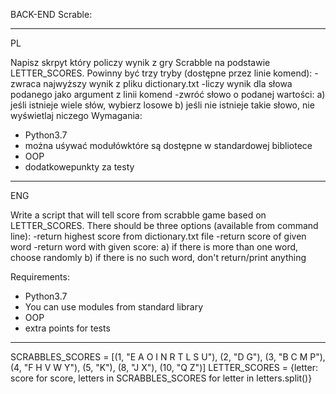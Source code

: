 BACK-END
Scrable:

----------------------------------------------------------------------
PL

Napisz skrpyt który policzy wynik z gry Scrabble na podstawie LETTER_SCORES.
Powinny być trzy tryby (dostępne przez linie komend):
-zwraca najwyższy wynik z pliku dictionary.txt
-liczy wynik dla słowa podanego jako argument z linii komend
-zwróć słowo o podanej wartości:
a) jeśli istnieje wiele słów, wybierz losowe
b) jeśli nie istnieje takie słowo, nie wyświetlaj niczego
Wymagania:
- Python3.7
- można uśywać modułówktóre są dostępne w standardowej bibliotece
- OOP
- dodatkowepunkty za testy


-------------------------------------------------------------------------------
ENG

Write a script that will tell score from scrabble game based on LETTER_SCORES.
There should be three options (available from command line):
-return highest score from dictionary.txt file
-return score of given word
-return word with given score:
   a) if there is more than one word, choose randomly
   b) if there is no such word, don't return/print anything

Requirements:
- Python3.7
- You can use modules from standard library
- OOP
- extra points for tests

----------------------------------------------------------------------------




SCRABBLES_SCORES = [(1, "E A O I N R T L S U"), (2, "D G"), (3, "B C M P"),
(4, "F H V W Y"), (5, "K"), (8, "J X"), (10, "Q Z")]
LETTER_SCORES = {letter: score for score, letters in SCRABBLES_SCORES
for letter in letters.split()}
